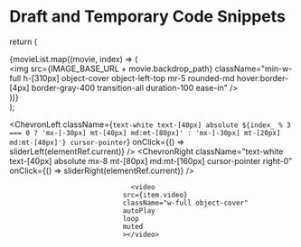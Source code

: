 # Draft and Temporary Code Snippets

  return (
    <div className="flex overflow-x-auto w-full px-16 py-4">
      {movieList.map((movie, index) => (
        <div key={index}>
          <img
            src={IMAGE_BASE_URL + movie.backdrop_path}
            className="min-w-full h-[310px] object-cover object-left-top mr-5 rounded-md hover:border-[4px] border-gray-400 transition-all duration-100 ease-in"
          />
        </div>
      ))}
    </div>
  );


<ChevronLeft 
  className={`text-white text-[40px] absolute ${index_ % 3 === 0 ? 'mx-[-30px] mt-[40px] md:mt-[80px]' : 'mx-[-30px] mt-[20px] md:mt-[40px]'} cursor-pointer`} 
  onClick={() => sliderLeft(elementRef.current)} 
/>
<ChevronRight 
  className="text-white text-[40px] absolute mx-8 mt-[80px] md:mt-[160px] cursor-pointer right-0" 
  onClick={() => sliderRight(elementRef.current)} 
/>



                                  <video
                                src={item.video}
                                className="w-full object-cover"
                                autoPlay
                                loop
                                muted
                                ></video>
